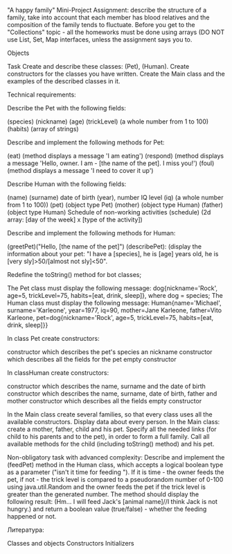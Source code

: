 "A happy family" Mini-Project
Assignment: describe the structure of a family, take into account that each member has blood relatives and the composition of the family tends to fluctuate.
Before you get to the "Collections" topic - all the homeworks must be done using arrays (DO NOT use  List, Set, Map interfaces, unless the assignment says you to.

Objects

Task
Create and describe these classes:  (Pet), (Human). Create constructors for the classes you have written. Create the Main class and the examples of the described classes in it.

Technical requirements:

Describe the Pet with the following fields:

(species)
(nickname)
(age)
(trickLevel) (a whole number from 1 to 100)
(habits) (array of strings)


Describe and implement the following methods for Pet:

(eat) (method displays a message 'I am eating')
(respond) (method displays a message 'Hello, owner. I am - [the name of the pet]. I miss you!')
(foul) (method displays a message 'I need to cover it up')


Describe Human with the following fields:

(name)
(surname)
date of birth (year), number
IQ level (iq) (a whole number from 1 to 100))
(pet) (object type Pet)
(mother) (object type Human)
(father) (object type Human)
Schedule of non-working activities (schedule) (2d array: [day of the week] x [type of the activity])


Describe and implement the following methods for Human:

(greetPet)("Hello, [the name of the pet]")
(describePet): (display the information about your pet: "I have a [species], he is [age] years old, he is [very sly]>50/[almost not sly]<50".


Redefine the  toString() method for bot classes;

The Pet class must display the following message: dog{nickname='Rock', age=5, trickLevel=75, habits=[eat, drink, sleep]}, where dog = species;
The Human class must display the following message: Human{name='Michael', surname='Karleone', year=1977, iq=90, mother=Jane Karleone, father=Vito Karleone, pet=dog{nickname='Rock', age=5, trickLevel=75, habits=[eat, drink, sleep]}}



In class Pet create constructors:

constructor which describes the pet's species an nickname
constructor which describes all the fields for the pet
empty constructor


In classHuman create constructors:

constructor which describes the name, surname and the date of birth
constructor which describes the name, surname, date of birth, father and mother
constructor which describes all the fields
empty constructor


In the Main class create several families, so that every class uses all the available constructors. Display data about every person.
In the Main class: create a mother, father, child and his pet. Specify all the needed links (for child to his parents and to the pet), in order to form a full family. Call all available methods for the child (including  toString() method) and his pet.


Non-obligatory task with advanced complexity:
Describe and implement the  (feedPet) method in the Human class, which accepts a logical boolean type as a parameter ("isn't it time for feeding "). If it is time - the owner feeds the pet, if not - the trick level is compared to a pseudorandom number of 0-100 using java.util.Random and the owner feeds the pet if the trick level is greater than the generated number. The method should display the following result: (Hm... I will feed Jack's [animal name]//I think Jack is not hungry.) and return a boolean value (true/false) - whether the feeding happened or not.

Литература:

Classes and objects
Constructors
Initializers
